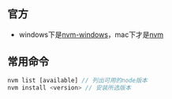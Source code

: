 <!--
 * @Author: leo
 * @Description: nvm introduction
 * @Date: 2020-07-07 22:29:16
--> 
## 官方
- windows下是[nvm-windows](https://github.com/coreybutler/nvm-windows)，mac下才是[nvm](https://github.com/nvm-sh/nvm)

## 常用命令
```js
nvm list [available] // 列出可用的node版本
nvm install <version> // 安装所选版本
```

